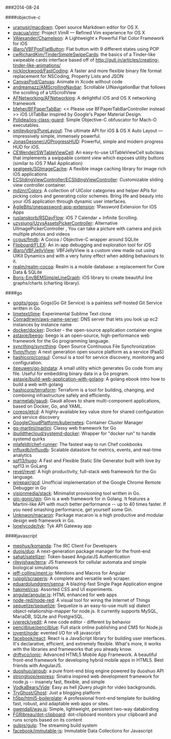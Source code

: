 ###2014-08-24

####objective-c
* [uranusjr/macdown](https://github.com/uranusjr/macdown): Open source Markdown editor for OS X.
* [qvacua/vimr](https://github.com/qvacua/vimr): Project VimR — Refined Vim experience for OS X
* [VAlexander/Chameleon](https://github.com/VAlexander/Chameleon): A Lightweight x Powerful Flat Color Framework for iOS
* [iBaro/VBFPopFlatButton](https://github.com/iBaro/VBFPopFlatButton): Flat button with 9 different states using POP
* [cwRichardKim/TinderSimpleSwipeCards](https://github.com/cwRichardKim/TinderSimpleSwipeCards): the basics of a Tinder-like swipeable cards interface based off of http://guti.in/articles/creating-tinder-like-animations/
* [nicklockwood/FastCoding](https://github.com/nicklockwood/FastCoding): A faster and more flexible binary file format replacement for NSCoding, Property Lists and JSON
* [CanvasPod/Canvas](https://github.com/CanvasPod/Canvas): Animate in Xcode without code
* [andreamazz/AMScrollingNavbar](https://github.com/andreamazz/AMScrollingNavbar): Scrollable UINavigationBar that follows the scrolling of a UIScrollView
* [AFNetworking/AFNetworking](https://github.com/AFNetworking/AFNetworking): A delightful iOS and OS X networking framework
* [bfeher/BFPaperTabBar](https://github.com/bfeher/BFPaperTabBar): << Please use BFPaperTabBarController instead >> iOS UITabBar inspired by Google's Paper Material Design.
* [Polidea/ios-class-guard](https://github.com/Polidea/ios-class-guard): Simple Objective-C obfuscator for Mach-O executables.
* [smileyborg/PureLayout](https://github.com/smileyborg/PureLayout): The ultimate API for iOS & OS X Auto Layout — impressively simple, immensely powerful.
* [JonasGessner/JGProgressHUD](https://github.com/JonasGessner/JGProgressHUD): Powerful, simple and modern progress HUD for iOS.
* [CEWendel/SWTableViewCell](https://github.com/CEWendel/SWTableViewCell): An easy-to-use UITableViewCell subclass that implements a swippable content view which exposes utility buttons (similar to iOS 7 Mail Application)
* [seatgeek/SGImageCache](https://github.com/seatgeek/SGImageCache): A flexible image caching library for image rich iOS applications
* [ECSlidingViewController/ECSlidingViewController](https://github.com/ECSlidingViewController/ECSlidingViewController): Customizable sliding view controller container.
* [mdznr/Colors](https://github.com/mdznr/Colors): A collection of UIColor categories and helper APIs for picking colors and generating color schemes. Bring life and beauty into your iOS application through dynamic user interfaces.
* [AgileBits/onepassword-app-extension](https://github.com/AgileBits/onepassword-app-extension): 1Password Extension for iOS Apps
* [ruslanskorb/RSDayFlow](https://github.com/ruslanskorb/RSDayFlow): iOS 7 Calendar + Infinite Scrolling.
* [uzysjung/UzysAssetsPickerController](https://github.com/uzysjung/UzysAssetsPickerController): Alternative UIImagePickerController , You can take a picture with camera and pick multiple photos and videos
* [ccgus/fmdb](https://github.com/ccgus/fmdb): A Cocoa / Objective-C wrapper around SQLite
* [Flipboard/FLEX](https://github.com/Flipboard/FLEX): An in-app debugging and exploration tool for iOS
* [iBaro/VBFJellyView](https://github.com/iBaro/VBFJellyView): VBFJellyView is a custom view made out using UIKit Dynamics and with a very funny effect when adding behaviours to it.
* [realm/realm-cocoa](https://github.com/realm/realm-cocoa): Realm is a mobile database: a replacement for Core Data & SQLite
* [Boris-Em/BEMSimpleLineGraph](https://github.com/Boris-Em/BEMSimpleLineGraph): iOS library to create beautiful line graphs/charts (charting library).

####go
* [gogits/gogs](https://github.com/gogits/gogs): Gogs(Go Git Service) is a painless self-hosted Git Service written in Go.
* [limetext/lime](https://github.com/limetext/lime): Experimental Sublime Text clone
* [ConradIrwin/aws-name-server](https://github.com/ConradIrwin/aws-name-server): DNS server that lets you look up ec2 instances by instance name
* [docker/docker](https://github.com/docker/docker): Docker - the open-source application container engine
* [astaxie/beego](https://github.com/astaxie/beego): beego is an open-source, high-performance web framework for the Go programming language.
* [syncthing/syncthing](https://github.com/syncthing/syncthing): Open Source Continuous File Synchronization
* [flynn/flynn](https://github.com/flynn/flynn): A next generation open source platform as a service (PaaS)
* [hashicorp/consul](https://github.com/hashicorp/consul): Consul is a tool for service discovery, monitoring and configuration.
* [jteeuwen/go-bindata](https://github.com/jteeuwen/go-bindata): A small utility which generates Go code from any file. Useful for embedding binary data in a Go program.
* [astaxie/build-web-application-with-golang](https://github.com/astaxie/build-web-application-with-golang): A golang ebook intro how to build a web with golang
* [hashicorp/terraform](https://github.com/hashicorp/terraform): Terraform is a tool for building, changing, and combining infrastructure safely and efficiently.
* [marmelab/gaudi](https://github.com/marmelab/gaudi): Gaudi allows to share multi-component applications, based on Docker, Go, and YAML.
* [coreos/etcd](https://github.com/coreos/etcd): A highly-available key value store for shared configuration and service discovery
* [GoogleCloudPlatform/kubernetes](https://github.com/GoogleCloudPlatform/kubernetes): Container Cluster Manager
* [go-martini/martini](https://github.com/go-martini/martini): Classy web framework for Go
* [ibuildthecloud/systemd-docker](https://github.com/ibuildthecloud/systemd-docker): Wrapper for "docker run" to handle systemd quirks
* [mlafeldt/chef-runner](https://github.com/mlafeldt/chef-runner): The fastest way to run Chef cookbooks
* [influxdb/influxdb](https://github.com/influxdb/influxdb): Scalable datastore for metrics, events, and real-time analytics
* [spf13/hugo](https://github.com/spf13/hugo): A Fast and Flexible Static Site Generator built with love by spf13 in GoLang
* [revel/revel](https://github.com/revel/revel): A high productivity, full-stack web framework for the Go language.
* [wirepair/gcd](https://github.com/wirepair/gcd): Unofficial implementation of the Google Chrome Remote Debugger in Go
* [visionmedia/stack](https://github.com/visionmedia/stack): Minimalist provisioning tool written in Go.
* [gin-gonic/gin](https://github.com/gin-gonic/gin): Gin is a web framework for in Golang. It features a Martini-like API with much better performance -- up to 40 times faster. If you need smashing performance, get yourself some Gin.
* [Unknwon/macaron](https://github.com/Unknwon/macaron): Package macaron is a high productive and modular design web framework in Go.
* [lonelycode/tyk](https://github.com/lonelycode/tyk): Tyk API Gateway app

####javascript
* [mephux/komanda](https://github.com/mephux/komanda): The IRC Client For Developers
* [duojs/duo](https://github.com/duojs/duo): A next-generation package manager for the front-end
* [sahat/satellizer](https://github.com/sahat/satellizer): Token-based AngularJS Authentication
* [rileyjshaw/terra](https://github.com/rileyjshaw/terra): JS framework for cellular automata and simple biological simulations
* [jeff-collins/ment.io](https://github.com/jeff-collins/ment.io): Mentions and Macros for Angular
* [ruipgil/scraperjs](https://github.com/ruipgil/scraperjs): A complete and versatile web scraper.
* [eduardolundgren/senna](https://github.com/eduardolundgren/senna): A blazing-fast Single Page Application engine
* [hakimel/css](https://github.com/hakimel/css): Assorted CSS and UI experiments.
* [angular/angular.js](https://github.com/angular/angular.js): HTML enhanced for web apps
* [node-red/node-red](https://github.com/node-red/node-red): A visual tool for wiring the Internet of Things
* [sequelize/sequelize](https://github.com/sequelize/sequelize): Sequelize is an easy-to-use multi sql dialect object-relationship-mapper for node.js. It currently supports MySQL, MariaDB, SQLite and PostgreSQL.
* [jviereck/vedit](https://github.com/jviereck/vedit): A new code editor - different by behavior
* [pencilblue/pencilblue](https://github.com/pencilblue/pencilblue): Full stack online publishing and CMS for Node.js
* [joyent/node](https://github.com/joyent/node): evented I/O for v8 javascript
* [facebook/react](https://github.com/facebook/react): React is a JavaScript library for building user interfaces. It's declarative, efficient, and extremely flexible. What's more, it works with the libraries and frameworks that you already know.
* [driftyco/ionic](https://github.com/driftyco/ionic): Advanced HTML5 Mobile App Framework. A beautiful front-end framework for developing hybrid mobile apps in HTML5. Best friends with AngularJS.
* [duoshuo/airpub](https://github.com/duoshuo/airpub): a pure front-end blog engine powered by duoshuo API
* [strongloop/express](https://github.com/strongloop/express): Sinatra inspired web development framework for node.js -- insanely fast, flexible, and simple
* [VodkaBears/Vide](https://github.com/VodkaBears/Vide): Easy as hell jQuery plugin for video backgrounds.
* [TryGhost/Ghost](https://github.com/TryGhost/Ghost): Just a blogging platform
* [h5bp/html5-boilerplate](https://github.com/h5bp/html5-boilerplate): A professional front-end template for building fast, robust, and adaptable web apps or sites.
* [gwendall/way.js](https://github.com/gwendall/way.js): Simple, lightweight, persistent two-way databinding
* [FGRibreau/dot-clipboard](https://github.com/FGRibreau/dot-clipboard): dot-clipboard monitors your clipboard and runs scripts based on its content
* [gulpjs/gulp](https://github.com/gulpjs/gulp): The streaming build system
* [facebook/immutable-js](https://github.com/facebook/immutable-js): Immutable Data Collections for Javascript

